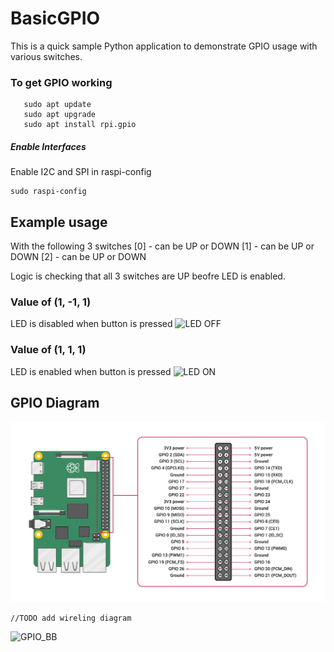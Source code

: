 # BasicGPIO
This is a quick sample Python application to demonstrate GPIO usage with various switches.

### To get GPIO working
```
   sudo apt update
   sudo apt upgrade
   sudo apt install rpi.gpio
```
##### Enable Interfaces
 Enable I2C and SPI in raspi-config
```
sudo raspi-config
```

## Example usage
With the following 3 switches 
 [0] - can be UP or DOWN
 [1] - can be UP or DOWN
 [2] - can be UP or DOWN

Logic is checking that all 3 switches are UP beofre LED is enabled.

### Value of (1, -1, 1) 
LED is disabled when button is pressed
![LED OFF](20220217_203041.jpg)

### Value of (1, 1, 1) 
LED is enabled when button is pressed
![LED ON](20220217_203014.jpg)

## GPIO Diagram
![GPIO](GPIO.png)

```
//TODO add wireling diagram
```

![GPIO_BB](20220217_203025.jpg)
